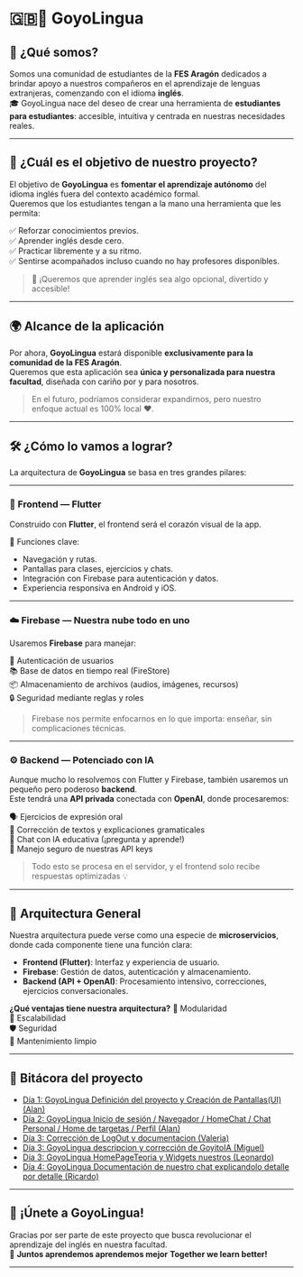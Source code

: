 # 🇬🇧📱 GoyoLingua

## 👋 ¿Qué somos?

Somos una comunidad de estudiantes de la **FES Aragón** dedicados a brindar apoyo a nuestros compañeros en el aprendizaje de lenguas extranjeras, comenzando con el idioma **inglés**.  
🎓 GoyoLingua nace del deseo de crear una herramienta de **estudiantes para estudiantes**: accesible, intuitiva y centrada en nuestras necesidades reales.

---

## 🎯 ¿Cuál es el objetivo de nuestro proyecto?

El objetivo de **GoyoLingua** es **fomentar el aprendizaje autónomo** del idioma inglés fuera del contexto académico formal.  
Queremos que los estudiantes tengan a la mano una herramienta que les permita:

✅ Reforzar conocimientos previos.  
✅ Aprender inglés desde cero.  
✅ Practicar libremente y a su ritmo.  
✅ Sentirse acompañados incluso cuando no hay profesores disponibles.

> 🧠 ¡Queremos que aprender inglés sea algo opcional, divertido y accesible!

---

## 🌍 Alcance de la aplicación

Por ahora, **GoyoLingua** estará disponible **exclusivamente para la comunidad de la FES Aragón**.  
Queremos que esta aplicación sea **única y personalizada para nuestra facultad**, diseñada con cariño por y para nosotros.

> En el futuro, podríamos considerar expandirnos, pero nuestro enfoque actual es 100% local ❤️.

---

## 🛠️ ¿Cómo lo vamos a lograr?

La arquitectura de **GoyoLingua** se basa en tres grandes pilares:

---

### 🎨 Frontend — Flutter

Construido con **Flutter**, el frontend será el corazón visual de la app.

📲 Funciones clave:
- Navegación y rutas.
- Pantallas para clases, ejercicios y chats.
- Integración con Firebase para autenticación y datos.
- Experiencia responsiva en Android y iOS.

---

### ☁️ Firebase — Nuestra nube todo en uno

Usaremos **Firebase** para manejar:

🔐 Autenticación de usuarios  
📚 Base de datos en tiempo real (FireStore)  
📦 Almacenamiento de archivos (audios, imágenes, recursos)  
🔒 Seguridad mediante reglas y roles

> Firebase nos permite enfocarnos en lo que importa: enseñar, sin complicaciones técnicas.

---

### ⚙️ Backend — Potenciado con IA

Aunque mucho lo resolvemos con Flutter y Firebase, también usaremos un pequeño pero poderoso **backend**.  
Este tendrá una **API privada** conectada con **OpenAI**, donde procesaremos:

🗣️ Ejercicios de expresión oral  
📝 Corrección de textos y explicaciones gramaticales  
🤖 Chat con IA educativa (¡pregunta y aprende!)  
🔐 Manejo seguro de nuestras API keys

> Todo esto se procesa en el servidor, y el frontend solo recibe respuestas optimizadas 💡

---

## 🧩 Arquitectura General

Nuestra arquitectura puede verse como una especie de **microservicios**, donde cada componente tiene una función clara:

- **Frontend (Flutter)**: Interfaz y experiencia de usuario.
- **Firebase**: Gestión de datos, autenticación y almacenamiento.
- **Backend (API + OpenAI)**: Procesamiento intensivo, correcciones, ejercicios conversacionales.

**¿Qué ventajas tiene nuestra arquitectura?**
🧩 Modularidad  
🔁 Escalabilidad  
🛡️ Seguridad  
🧼 Mantenimiento limpio

---

## 📘 Bitácora del proyecto

- [Día 1: GoyoLingua Definición del proyecto y Creación de Pantallas(UI) (Alan)](./DOC/bitacora1.md)
- [Día 2: GoyoLingua Inicio de sesión / Navegador / HomeChat / Chat Personal / Home de targetas / Perfil (Alan)](./DOC/bitacora2.md)
- [Día 3: Corrección de LogOut y documentacion (Valeria)](./DOC/bitacora3.md)
- [Día 3: GoyoLingua descripcion y corrección de GoyitoIA (Miguel)](./DOC/bitacora4.md)
- [Día 3: GoyoLingua HomePageTeoria y Widgets nuestros (Leonardo)](./DOC/bitacora5.md)
- [Día 4: GoyoLingua Documentación de nuestro chat explicandolo detalle por detalle (Ricardo)](./DOC/bitacora6.md)

---

## 🚀 ¡Únete a GoyoLingua!

Gracias por ser parte de este proyecto que busca revolucionar el aprendizaje del inglés en nuestra facultad.  
🌟 **Juntos aprendemos aprendemos mejor**
    **Together we learn better!**

---

